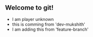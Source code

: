 ## Welcome to git!

- I am player unknown
- this is comming from 'dev-mukshith'
- I am adding this from 'feature-branch'
